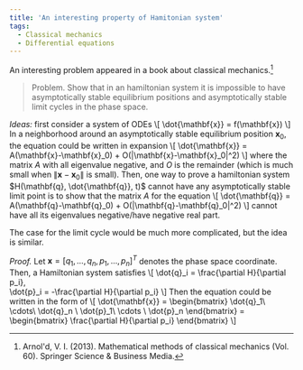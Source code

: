 ```yaml
---
title: 'An interesting property of Hamitonian system'
tags:
  - Classical mechanics
  - Differential equations
---
```

An interesting problem appeared in a book about classical mechanics.[^fn]
> Problem. Show that in an hamiltonian system it is impossible to have asymptotically stable equilibrium positions and asymptotically stable limit cycles in the phase space.

*Ideas:* first consider a system of ODEs
\\[
\dot{\mathbf{x}} = f(\mathbf{x})
\\]
In a neighborhood around an asymptotically stable equilibrium position $\mathbf{x}_0$, the equation could be
written in expansion
\\[
\dot{\mathbf{x}} = A(\mathbf{x}-\mathbf{x}_0) + O(\|\mathbf{x}-\mathbf{x}_0\|^2)
\\]
where the matrix $A$ with all eigenvalue negative, and $O$ is the remainder (which is much small when $\|\mathbf{x}-\mathbf{x}_0\|$ is small).
Then, one way to prove a hamiltonian system $H(\mathbf{q}, \dot{\mathbf{q}}, t)$ cannot have any asymptotically stable limit point is to show that the matrix $A$ for the equation
\\[
  \dot{\mathbf{q}} = A(\mathbf{q}-\mathbf{q}_0) + O(\|\mathbf{q}-\mathbf{q}_0\|^2)
\\]
cannot have all its eigenvalues negative/have negative real part.

The case for the limit cycle would be much more complicated, but the idea is similar.

*Proof.* Let $\mathbf{x}=[q_1, \dots, q_n, p_1, \dots, p_n]^T$ denotes the phase space coordinate. Then, a Hamiltonian system satisfies
\\[
  \dot{q}_i = \frac{\partial H}{\partial p_i},\
  \dot{p}_i = -\frac{\partial H}{\partial p_i}
\\]
Then the equation could be written in the form of
\\[
  \dot{\mathbf{x}} = 
  \begin{bmatrix}
  \dot{q}_1\\ \cdots\\ \dot{q}_n \\ \dot{p}_1\\ \cdots \\ \dot{p}_n
  \end{bmatrix}
  = \begin{bmatrix}
    \frac{\partial H}{\partial p_i}
  \end{bmatrix}
\\]



[^fn]: Arnol'd, V. I. (2013). Mathematical methods of classical mechanics (Vol. 60). Springer Science & Business Media.

